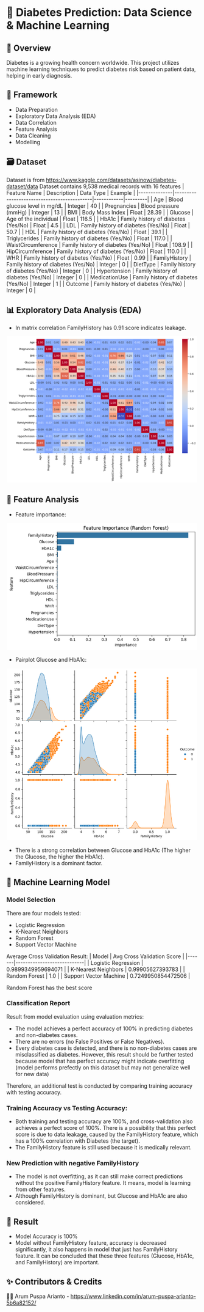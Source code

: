 # 🏥 Diabetes Prediction: Data Science & Machine Learning

## 🚀 Overview
Diabetes is a growing health concern worldwide. This project utilizes machine learning techniques to predict diabetes risk based on patient data, helping in early diagnosis.

## 📝 Framework
- Data Preparation
- Exploratory Data Analysis (EDA)
- Data Correlation
- Feature Analysis
- Data Cleaning
- Modelling

## 🗃️ Dataset
Dataset is from https://www.kaggle.com/datasets/asinow/diabetes-dataset/data
Dataset contains 9,538 medical records with 16 features
| Feature Name  | Description                                  | Data Type  | Example |
|--------------|--------------------------------------------|------------|---------|
| Age      | Blood glucose level in mg/dL             | Integer    | 40     |
| Pregnancies | Blood pressure (mmHg)                   | Integer    | 13      |
| BMI          | Body Mass Index                          | Float    | 28.39    |
| Glucose          | Age of the individual                    | Float    | 116.5      |
| HbA1c | Family history of diabetes (Yes/No)     | Float | 4.5     |
| LDL | Family history of diabetes (Yes/No)     | Float | 50.7     |
| HDL | Family history of diabetes (Yes/No)     | Float | 39.1     |
| Triglycerides | Family history of diabetes (Yes/No)     | Float | 117.0     |
| WaistCircumference | Family history of diabetes (Yes/No)     | Float | 108.9     |
| HipCircumference | Family history of diabetes (Yes/No)     | Float | 110.0     |
| WHR | Family history of diabetes (Yes/No)     | Float | 0.99     |
| FamilyHistory | Family history of diabetes (Yes/No)     | Integer | 0     |
| DietType | Family history of diabetes (Yes/No)     | Integer | 0     |
| Hypertension | Family history of diabetes (Yes/No)     | Integer | 0     |
| MedicationUse | Family history of diabetes (Yes/No)     | Integer | 1     |
| Outcome | Family history of diabetes (Yes/No)     | Integer | 0     |

## 📊 Exploratory Data Analysis (EDA)
- In matrix correlation FamilyHistory has 0.91 score indicates leakage.
<p align="center">
<img src="Images/Matrix_Correlation.png" width="500">
</p>


## 📑 Feature Analysis
- Feature importance:
<p align="center">
<img src="Images/Feature_Importance.png" width="500">
</p>

- Pairplot Glucose and HbA1c:
<p align="center">
<img src="Images/Pairplot.png" width="500">
</p>

- There is a strong correlation between Glucose and HbA1c (The higher the Glucose, the higher the HbA1c).
- FamilyHistory is a dominant factor.

## 🤖 Machine Learning Model
### Model Selection
There are four models tested:
- Logistic Regression
- K-Nearest Neighbors
- Random Forest
- Support Vector Machine

Average Cross Validation Result:
| Model | Avg Cross Validation Score |
|-------|----------------------------|
| Logistic Regression | 0.9899349959694071 |
| K-Nearest Neighbors | 0.99905627393783 |
| Random Forest | 1.0 |
| Support Vector Machine | 0.7249950854472506 |

Random Forest has the best score

###  Classification Report
Result from model evaluation using evaluation metrics:
- The model achieves a perfect accuracy of 100% in predicting diabetes and non-diabetes cases.
- There are no errors (no False Positives or False Negatives).
- Every diabetes case is detected, and there is no non-diabetes cases are misclassified as diabetes.
However, this result should be further tested because model that has perfect accuracy might indicate overfitting (model performs prefectly on this dataset but may not generalize well for new data)

Therefore, an additional test is conducted by comparing training accuracy with testing accuracy.

### Training Accuracy vs Testing Accuracy:
- Both training and testing accuracy are 100%, and cross-validation also achieves a perfect score of 100%.
There is a possibility that this perfect score is due to data leakage, caused by the FamilyHistory feature, which has a 100% correlation with Diabetes (the target).
- The FamilyHistory feature is still used because it is medically relevant.

### New Prediction with negative FamilyHistory
- The model is not overfitting, as it can still make correct predictions without the positive FamilyHistory feature.
It means, model is learning from other features.
- Although FamilyHistory is dominant, but Glucose and HbA1c are also considered.

## 🎉 Result
- Model Accuracy is 100%
- Model without FamilyHistory feature, accuracy is decreased significantly, it also happens in model that just has FamilyHistory feature. It can be concluded that these three features (Glucose, HbA1c, and FamilyHistory) are important.


## ✨ Contributors & Credits
👩‍💻 Arum Puspa Arianto - https://www.linkedin.com/in/arum-puspa-arianto-5b6a82152/